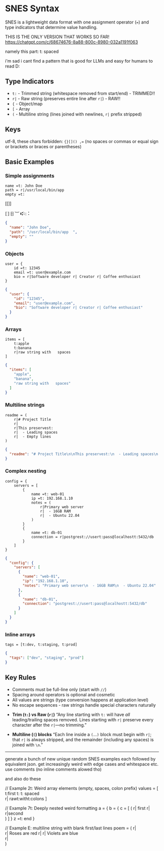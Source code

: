 # SNES Syntax

SNES is a lightweight data format with one assignment operator (`=`) and type indicators that determine value handling.

THIS IS THE ONLY VERSION THAT WORKS SO FAR!  
https://chatgpt.com/c/68674676-8a88-800c-8980-032a1191f063

namely this part:
    t:   spaced   

i'm sad i cant find a pattern that is good for LLMs and easy for humans to read D:

## Type Indicators

- `t:` - Trimmed string (whitespace removed from start/end) - TRIMMED!!
- `r|` - Raw string (preserves entire line after `r|`) - RAW!!
- `{` - Object/map
- `[` - Array
- `(` - Multiline string (lines joined with newlines, `r|` prefix stripped)

## Keys 

utf-8, these chars forbidden: `{}[]() ,=` (no spaces or commas or equal sign or brackets or braces or parentheses)

## Basic Examples

### Simple assignments

```
name =t: John Doe
path = r|/usr/local/bin/app  
empty =t:
```

[[]]

⟦⟧
⁅⁆
︸
⑆˸꞉:⠨

```json
{
  "name": "John Doe",
  "path": "/usr/local/bin/app  ",
  "empty": ""
}
```

### Objects

```
user = {
    id =t: 12345
    email =t: user@example.com  
    bio = r|Software developer r| Creator r| Coffee enthusiast
}
```

```json
{
  "user": {
    "id": "12345",
    "email": "user@example.com",
    "bio": "Software developer r| Creator r| Coffee enthusiast"
  }
}
```

### Arrays

```
items = [
    t:apple
    t:banana  
    r|raw string with   spaces
]
```

```json
{
  "items": [
    "apple",
    "banana",
    "raw string with   spaces"
  ]
}
```

### Multiline strings

```
readme = (
    r|# Project Title
    r|
    r|This preservest:
    r|  - Leading spaces
    r|  - Empty lines
)
```

```json
{
  "readme": "# Project Title\n\nThis preservest:\n  - Leading spaces\n  - Empty lines"
}
```

### Complex nesting

```
config = {
    servers = [
        {
            name =t: web-01
            ip =t: 192.168.1.10
            notes = (
                r|Primary web server
                r|  - 16GB RAM
                r|  - Ubuntu 22.04
            )
        }
        {
            name =t: db-01
            connection = r|postgrest://usert:pass@localhostt:5432/db
        }
    ]
}
```

```json
{
  "config": {
    "servers": [
      {
        "name": "web-01",
        "ip": "192.168.1.10",
        "notes": "Primary web server\n  - 16GB RAM\n  - Ubuntu 22.04"
      },
      {
        "name": "db-01",
        "connection": "postgrest://usert:pass@localhostt:5432/db"
      }
    ]
  }
}
```

### Inline arrays

```
tags = [t:dev, t:staging, t:prod]
```

```json
{
  "tags": ["dev", "staging", "prod"]
}
```

## Key Rules

- Comments must be full-line only (start with `//`)
- Spacing around operators is optional and cosmetic
- All values are strings (type conversion happens at application level)
- No escape sequences - raw strings handle special characters naturally


* **Trim (`t:`) vs Raw (`r|`)**
  “Any line starting with `t:` will have *all* leading/trailing spaces removed. Lines starting with `r|` preserve every character after the `r|`—no trimming.”

* **Multiline (`(`) blocks**
  “Each line inside a `(`…`)` block must begin with `r|`; that `r|` is always stripped, and the remainder (including any spaces) is joined with `\n`.”


------------------

generate a bunch of new unique random SNES examples each followed by equivalent json.  get increasingly weird with edge cases and whitespace etc.  use comments (no inline comments alowed tho)


and also  do these



// Example 2t: Weird array elements (empty, spaces, colon prefix)
values = [
    t:first
    t:
    t:   spaced   
    r|   rawt:witht:colons
]




// Example 7t: Deeply nested weird formatting
a = {
    b = {
        c = [
            (
                r| first
                r|
                r|second  
            )
        ]
    }
    z =t: end
}

// Example E: multiline string with blank first/last lines
poem = (
    r|  
    r| Roses are red
    r|
    r| Violets are blue  
    r|  
)


